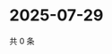 # 2025-07-29

共 0 条

<!-- BEGIN ZHIHUVIDEO -->
<!-- 最后更新时间 Tue Jul 29 2025 06:12:19 GMT+0800 (China Standard Time) -->

<!-- END ZHIHUVIDEO -->

